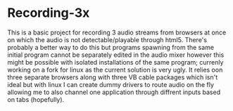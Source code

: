 # Recording-3x
This is a basic project for recording 3 audio streams from browsers at once on which the audio is not detectable/playable through html5. There's probably a better way to do this but programs spawning from the same initial program cannot be separately edited in the audio mixer however this might be possible with isolated installations of the same program; currenly working on a fork for linux as the current solution is very ugly. It relies oon three separate browsers along with three VB cable packages which isn't ideal but with linux I can create dummy drivers to route audio on the fly allowing me to also channel one application through diffrent inputs based on tabs (hopefully). 
